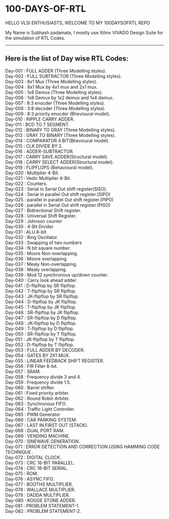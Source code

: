 # 100-DAYS-OF-RTL

HELLO VLSI ENTHUSIASTS, WELCOME TO MY 100DAYSOFRTL REPO

My Name is Subhash padamata, I mostly use Xilinx VIVADO Design Suite for the simulation of RTL Codes.
<hr>
  
<h2>Here is the list of Day wise RTL Codes:</h2>

Day-001 : FULL ADDER (Three Modelling styles). <br>
Day-002 : FULL SUBTRACTOR (Three Modelling styles). <br>
Day-003 : 8x1 Mux (Three Modelling styles).<br>
Day-004 : 8x1 Mux by 4x1 mux and 2x1 mux.<br>
Day-005 : 1x8 Demux (Three Modelling styles).<br>
Day-006 : 1x8 Demux by 1x2 demux and 1x4 demux.<br>
Day-007 : 8:3 enocder (Three Modelling styles).<br>
Day-008 : 3:8 decoder (Three Modelling styles).<br>
Day-009 : 8:3 priority enocder (Bhevioural model).<br>
Day-010 : RIPPLE CARRY ADDER. <br>
Day-011 : BCD TO 7 SEGMENT. <br>
Day-012 : BINARY TO GRAY (Three Modelling styles). <br>
Day-013 : GRAY TO BINARY (Three Modelling styles).<br>
Day-014 : COMPARATOR 4 BIT(Bhevioural model).<br>
Day-015 : CLK DIVIDE BY 2.<br>
Day-016 : ADDER-SUBTRACTOR.<br>
Day-017 : CARRY SAVE ADDER(Structural model).<br>
Day-018 : CARRY SELECT ADDER(Structural model).<br>
Day-019 : FLIPFLOPS (Behavioural model).<br>
Day-020 : Multiplier 4-Bit.<br>
Day-021 : Vedic Multiplier 4-Bit.<br>
Day-022 : Counters.<br>
Day-023 : Serial in Serial Out shift register(SISO).<br>
Day-024 : Serial in parallel Out shift register.(SIPO)<br>
Day-025 : parallel in parallel Out shift register.(PIPO)<br>
Day-026 : parallel in Serial Out shift register.(PISO)<br>
Day-027 : Bidirectional Shift register.<br>
Day-028 : Universal Shift Register.<br>
Day-029 : Johnson counter<br>
Day-030 : 4-Bit Divider <br>
Day-031 : ALU 8-bit<br>
Day-032 : Ring Oscillator.<br>
Day-033 : Swapping of two numbers<br>
Day-034 : N bit square number.<br>
Day-035 : Moore Non-overlapping.<br>
Day-036 : Moore overlapping.<br>
Day-037 : Mealy Non-overlapping.<br>
Day-038 : Mealy overlapping.<br>
Day-039 : Mod 12 synchronous up/down counter.<br>
Day-040 : Carry look ahead adder.<br>
Day-041 : D-flipflop by SR flipflop.<br>
Day-042 : T-flipflop by SR flipflop.<br>
Day-043 : JK-flipflop by SR flipflop.<br>
Day-044 : D-flipflop by JK flipflop.<br>
Day-045 : T-flipflop by JK flipflop.<br>
Day-046 : SR-flipflop by JK flipflop.<br>
Day-047 : SR-flipflop by D flipflop.<br>
Day-048 : JK-flipflop by D flipflop.<br>
Day-049 : T-flipflop by D flipflop.<br>
Day-050 : SR-flipflop by T flipflop.<br>
Day-051 : JK-flipflop by T flipflop.<br>
Day-052 : D-flipflop by T flipflop.<br>
Day-053 : FULL ADDER BY DECODER.<br>
Day-054 : GATES BY 2X1 MUX.<br>
Day-055 : LINEAR FEEDBACK SHIFT REGISTER.<br>
Day-056 : FIR Filter 8-bit.<br>
Day-057 : SRAM.<br>
Day-058 : Frequency divide 3 and 4.<br>
Day-059 : Frequency divide 1.5.<br>
Day-060 : Barrel shifter.<br>
Day-061 : Fixed priority arbiter.<br>
Day-062 : Round Robin Arbiter.<br>
Day-063 : Synchronous FIFO.<br>
Day-064 : Traffic Light Controller.<br>
Day-065 : PWM Generator<br>
Day-066 : CAR PARKING SYSTEM.<br>
Day-067 : LAST IN FIRST OUT (STACK).<br>
Day-068 : DUAL PORT RAM.<br>
Day-069 : VENDING MACHINE.<br>
Day-070 : SINEWAVE GENERATION.<br>
Day-071 : ERROR DETECTION AND CORRECTION USING HAMMING CODE TECHNIQUE .<br>
Day-072 : DIGITAL CLOCK.<br>
Day-073 : CRC 16-BIT PARALLEL.<br>
Day-074 : CRC 16-BIT SERIAL.<br>
Day-075 : ROM.<br>
Day-076 : ASYNC FIFO.<br>
Day-077 : BOOTHS MULTIPLIER.<br>
Day-078 : WALLACE MULTIPLIER.<br>
Day-079 : DADDA MULTIPLIER.<br>
Day-080 : KOGGE STONE ADDER.<br>
Day-081 : PROBLEM STATEMENT-1.<br>
Day-082 : PROBLEM STATEMENT-2.<br>